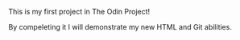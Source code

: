 This is my first project in The Odin Project!

By compeleting it I will demonstrate my new HTML and Git abilities.